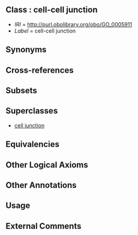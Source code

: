 
## Class : cell-cell junction

 * *IRI* = http://purl.obolibrary.org/obo/GO_0005911
 * *Label* = cell-cell junction

## Synonyms


## Cross-references


## Subsets


## Superclasses

 * [cell junction](../../GO/54/GO_0030054.md)

## Equivalencies


## Other Logical Axioms


## Other Annotations


## Usage


## External Comments

